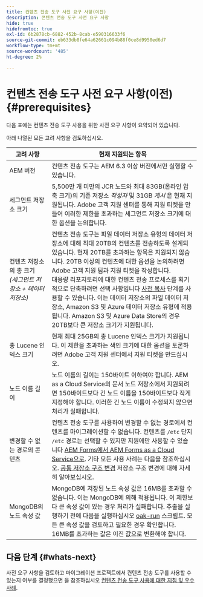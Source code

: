 ```yaml
---
title: 컨텐츠 전송 도구 사전 요구 사항(이전)
description: 콘텐츠 전송 도구 사전 요구 사항
hide: true
hidefromtoc: true
exl-id: 6b2878cb-6882-452b-8cab-e590316633f6
source-git-commit: eb633db8fe64a62661c094b88f0ce8d9950ed6d7
workflow-type: tm+mt
source-wordcount: '485'
ht-degree: 2%

---
```


# 컨텐츠 전송 도구 사전 요구 사항(이전) {#prerequisites}

다음 표에는 컨텐츠 전송 도구 사용을 위한 사전 요구 사항이 요약되어 있습니다.

아래 나열된 모든 고려 사항을 검토하십시오.

| 고려 사항 | 현재 지원되는 항목 |
|--- |--- |
| AEM 버전 | 컨텐츠 전송 도구는 AEM 6.3 이상 버전에서만 실행할 수 있습니다. |
| 세그먼트 저장소 크기 | 5,500만 개 미만의 JCR 노드와 최대 83GB(온라인 압축 크기)의 기존 저장소 *작성자* 및 31GB *게시* 은 현재 지원됩니다. Adobe 고객 지원 센터를 통해 지원 티켓을 만들어 이러한 제한을 초과하는 세그먼트 저장소 크기에 대한 옵션을 논의합니다. |
| 컨텐츠 저장소의 총 크기 <br>*(세그먼트 저장소 + 데이터 저장소)* | 컨텐츠 전송 도구는 파일 데이터 저장소 유형의 데이터 저장소에 대해 최대 20TB의 컨텐츠를 전송하도록 설계되었습니다. 현재 20TB를 초과하는 항목은 지원되지 않습니다. 20TB 이상의 컨텐츠에 대한 옵션을 논의하려면 Adobe 고객 지원 팀과 지원 티켓을 작성합니다. <br>대용량 리포지토리에 대한 컨텐츠 전송 프로세스를 획기적으로 단축하려면 선택 사항입니다 [사전 복사](https://experienceleague.adobe.com/docs/experience-manager-cloud-service/moving/cloud-migration/content-transfer-tool/handling-large-content-repositories.html?lang=en#setting-up-pre-copy-step) 단계를 사용할 수 있습니다. 이는 데이터 저장소의 파일 데이터 저장소, Amazon S3 및 Azure 데이터 저장소 유형에 적용됩니다. Amazon S3 및 Azure Data Store의 경우 20TB보다 큰 저장소 크기가 지원됩니다. |
| 총 Lucene 인덱스 크기 | 현재 최대 25GB의 총 Lucene 인덱스 크기가 지원됩니다. 이 제한을 초과하는 색인 크기에 대한 옵션을 토론하려면 Adobe 고객 지원 센터에서 지원 티켓을 만드십시오. |
| 노드 이름 길이 | 노드 이름의 길이는 150바이트 이하여야 합니다. AEM as a Cloud Service의 문서 노드 저장소에서 지원되려면 150바이트보다 긴 노드 이름을 150바이트보다 작게 지정해야 합니다. 이러한 긴 노드 이름이 수정되지 않으면 처리가 실패합니다. |
| 변경할 수 없는 경로의 콘텐츠 | 컨텐츠 전송 도구를 사용하여 변경할 수 없는 경로에서 컨텐츠를 마이그레이션할 수 없습니다. 컨텐츠를 `/etc` 단지 `/etc` 경로는 선택할 수 있지만 지원에만 사용할 수 있습니다 [AEM Forms에서 AEM Forms as a Cloud Service으로](https://experienceleague.adobe.com/docs/experience-manager-forms-cloud-service/forms/migrate-to-forms-as-a-cloud-service.html?lang=en#paths-of-various-aem-forms-specific-assets). 기타 모든 사용 사례는 다음을 참조하십시오. [공통 저장소 구조 변경](https://experienceleague.adobe.com/docs/experience-manager-65/deploying/restructuring/all-repository-restructuring-in-aem-6-5.html) 저장소 구조 변경에 대해 자세히 알아보십시오. |
| MongoDB의 노드 속성 값 | MongoDB에 저장된 노드 속성 값은 16MB를 초과할 수 없습니다. 이는 MongoDB에 의해 적용됩니다. 이 제한보다 큰 속성 값이 있는 경우 처리가 실패합니다. 추출을 실행하기 전에 다음을 실행하십시오 [oak-run](https://repo1.maven.org/maven2/org/apache/jackrabbit/oak-run/1.38.0/oak-run-1.38.0.jar) 스크립트. 모든 큰 속성 값을 검토하고 필요한 경우 확인합니다. 16MB를 초과하는 값은 이진 값으로 변환해야 합니다. |

## 다음 단계 {#whats-next}

사전 요구 사항을 검토하고 마이그레이션 프로젝트에서 컨텐츠 전송 도구를 사용할 수 있는지 여부를 결정했으면 을 참조하십시오 [컨텐츠 전송 도구 사용에 대한 지침 및 우수 사례](https://experienceleague.adobe.com/docs/experience-manager-cloud-service/moving/cloud-migration/content-transfer-tool/guidelines-best-practices-content-transfer-tool.html?lang=en).
